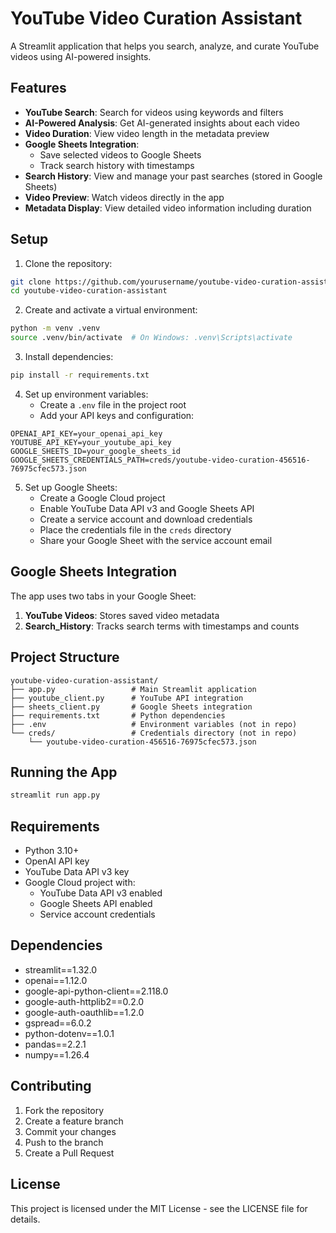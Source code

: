 # YouTube Video Curation Assistant

A Streamlit application that helps you search, analyze, and curate YouTube videos using AI-powered insights.

## Features

- **YouTube Search**: Search for videos using keywords and filters
- **AI-Powered Analysis**: Get AI-generated insights about each video
- **Video Duration**: View video length in the metadata preview
- **Google Sheets Integration**: 
  - Save selected videos to Google Sheets
  - Track search history with timestamps
- **Search History**: View and manage your past searches (stored in Google Sheets)
- **Video Preview**: Watch videos directly in the app
- **Metadata Display**: View detailed video information including duration

## Setup

1. Clone the repository:
```bash
git clone https://github.com/yourusername/youtube-video-curation-assistant.git
cd youtube-video-curation-assistant
```

2. Create and activate a virtual environment:
```bash
python -m venv .venv
source .venv/bin/activate  # On Windows: .venv\Scripts\activate
```

3. Install dependencies:
```bash
pip install -r requirements.txt
```

4. Set up environment variables:
   - Create a `.env` file in the project root
   - Add your API keys and configuration:
```
OPENAI_API_KEY=your_openai_api_key
YOUTUBE_API_KEY=your_youtube_api_key
GOOGLE_SHEETS_ID=your_google_sheets_id
GOOGLE_SHEETS_CREDENTIALS_PATH=creds/youtube-video-curation-456516-76975cfec573.json
```

5. Set up Google Sheets:
   - Create a Google Cloud project
   - Enable YouTube Data API v3 and Google Sheets API
   - Create a service account and download credentials
   - Place the credentials file in the `creds` directory
   - Share your Google Sheet with the service account email

## Google Sheets Integration

The app uses two tabs in your Google Sheet:
1. **YouTube Videos**: Stores saved video metadata
2. **Search_History**: Tracks search terms with timestamps and counts

## Project Structure

```
youtube-video-curation-assistant/
├── app.py                 # Main Streamlit application
├── youtube_client.py      # YouTube API integration
├── sheets_client.py       # Google Sheets integration
├── requirements.txt       # Python dependencies
├── .env                   # Environment variables (not in repo)
└── creds/                 # Credentials directory (not in repo)
    └── youtube-video-curation-456516-76975cfec573.json
```

## Running the App

```bash
streamlit run app.py
```

## Requirements

- Python 3.10+
- OpenAI API key
- YouTube Data API v3 key
- Google Cloud project with:
  - YouTube Data API v3 enabled
  - Google Sheets API enabled
  - Service account credentials

## Dependencies

- streamlit==1.32.0
- openai==1.12.0
- google-api-python-client==2.118.0
- google-auth-httplib2==0.2.0
- google-auth-oauthlib==1.2.0
- gspread==6.0.2
- python-dotenv==1.0.1
- pandas==2.2.1
- numpy==1.26.4

## Contributing

1. Fork the repository
2. Create a feature branch
3. Commit your changes
4. Push to the branch
5. Create a Pull Request

## License

This project is licensed under the MIT License - see the LICENSE file for details. 